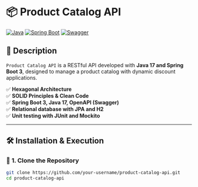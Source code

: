 # 📦 Product Catalog API

[![Java](https://img.shields.io/badge/Java-17-blue)](https://www.oracle.com/java/technologies/javase/jdk17-archive-downloads.html)
[![Spring Boot](https://img.shields.io/badge/Spring%20Boot-3.4.3-brightgreen)](https://spring.io/projects/spring-boot)
[![Swagger](https://img.shields.io/badge/Swagger-OpenAPI%203-yellowgreen)](http://localhost:8080/swagger-ui.html)

## 🚀 Description

`Product Catalog API` is a RESTful API developed with **Java 17 and Spring Boot 3**, designed to manage a product catalog with dynamic discount applications.

✅ **Hexagonal Architecture**  
✅ **SOLID Principles & Clean Code**  
✅ **Spring Boot 3, Java 17, OpenAPI (Swagger)**  
✅ **Relational database with JPA and H2**  
✅ **Unit testing with JUnit and Mockito**

---

## 🛠️ Installation & Execution

### 🔹 **1. Clone the Repository**
```sh
git clone https://github.com/your-username/product-catalog-api.git
cd product-catalog-api